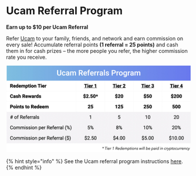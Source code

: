 # Ucam Referral Program

**Earn up to $10 per Ucam Referral**

Refer [Ucam](http://ucam.iotex.io/) to your family, friends, and network and earn commission on every sale! Accumulate referral points **\(1 referral = 25 points\)** and cash them in for cash prizes – the more people you refer, the higher commission rate you receive.

![](../.gitbook/assets/image%20%2847%29.png)

{% hint style="info" %}
See the Ucam referral program instructions [here](https://community.iotex.io/t/ucam-referral-program-official-thread/1578).
{% endhint %}

